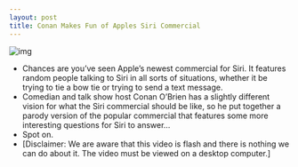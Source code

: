 ```yaml
---
layout: post
title: Conan Makes Fun of Apples Siri Commercial
---
```

![img](http://media.idownloadblog.com/wp-content/uploads/2011/10/Screen-Shot-2011-10-25-at-10.19.34-AM-e1319552454999.jpg)
* Chances are you’ve seen Apple’s newest commercial for Siri. It features random people talking to Siri in all sorts of situations, whether it be trying to tie a bow tie or trying to send a text message.
* Comedian and talk show host Conan O’Brien has a slightly different vision for what the Siri commercial should be like, so he put together a parody version of the popular commercial that features some more interesting questions for Siri to answer…
* Spot on.
* [Disclaimer: We are aware that this video is flash and there is nothing we can do about it. The video must be viewed on a desktop computer.]


